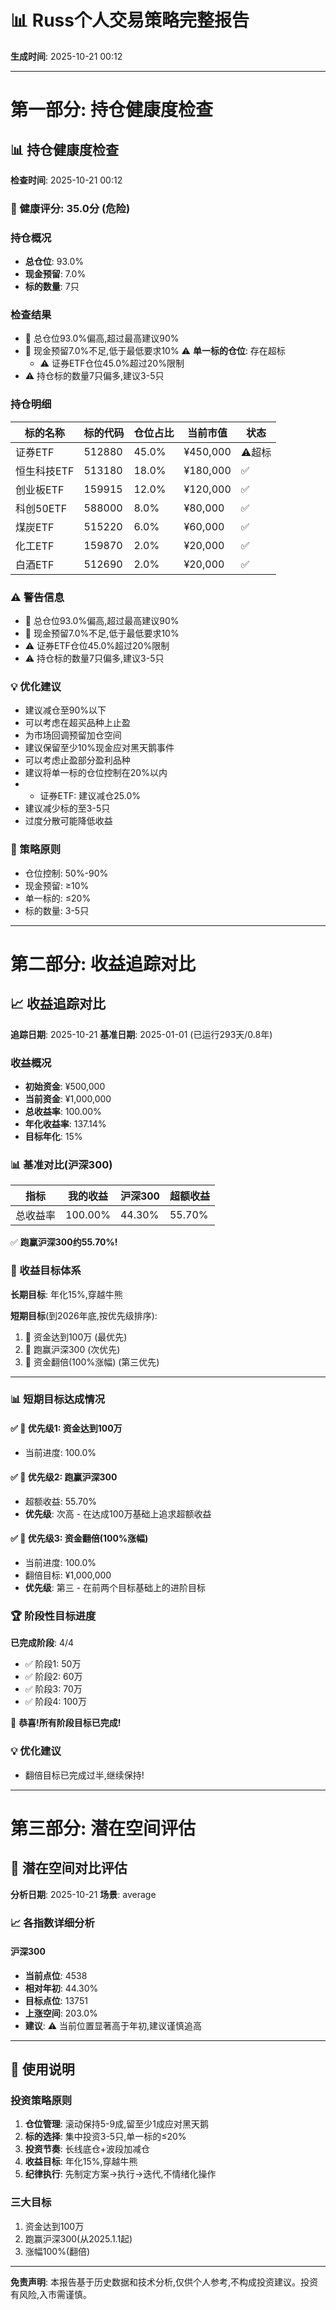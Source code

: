 # 📊 Russ个人交易策略完整报告

**生成时间**: 2025-10-21 00:12

---

# 第一部分: 持仓健康度检查

## 📊 持仓健康度检查

**检查时间**: 2025-10-21 00:12

### 🔴 健康评分: 35.0分 (危险)

### 持仓概况

- **总仓位**: 93.0%
- **现金预留**: 7.0%
- **标的数量**: 7只

### 检查结果

- 🚨 总仓位93.0%偏高,超过最高建议90%
- 🚨 现金预留7.0%不足,低于最低要求10%
⚠️ **单一标的仓位**: 存在超标
  - ⚠️ 证券ETF仓位45.0%超过20%限制
- ⚠️ 持仓标的数量7只偏多,建议3-5只

### 持仓明细

| 标的名称 | 标的代码 | 仓位占比 | 当前市值 | 状态 |
|---------|---------|---------|---------|------|
| 证券ETF | 512880 | 45.0% | ¥450,000 | ⚠️超标 |
| 恒生科技ETF | 513180 | 18.0% | ¥180,000 | ✅ |
| 创业板ETF | 159915 | 12.0% | ¥120,000 | ✅ |
| 科创50ETF | 588000 | 8.0% | ¥80,000 | ✅ |
| 煤炭ETF | 515220 | 6.0% | ¥60,000 | ✅ |
| 化工ETF | 159870 | 2.0% | ¥20,000 | ✅ |
| 白酒ETF | 512690 | 2.0% | ¥20,000 | ✅ |

### ⚠️ 警告信息

- 🚨 总仓位93.0%偏高,超过最高建议90%
- 🚨 现金预留7.0%不足,低于最低要求10%
- ⚠️ 证券ETF仓位45.0%超过20%限制
- ⚠️ 持仓标的数量7只偏多,建议3-5只

### 💡 优化建议

- 建议减仓至90%以下
- 可以考虑在超买品种上止盈
- 为市场回调预留加仓空间
- 建议保留至少10%现金应对黑天鹅事件
- 可以考虑止盈部分盈利品种
- 建议将单一标的仓位控制在20%以内
- - 证券ETF: 建议减仓25.0%
- 建议减少标的至3-5只
- 过度分散可能降低收益

### 📖 策略原则

- 仓位控制: 50%-90%
- 现金预留: ≥10%
- 单一标的: ≤20%
- 标的数量: 3-5只


---

# 第二部分: 收益追踪对比

## 📈 收益追踪对比

**追踪日期**: 2025-10-21
**基准日期**: 2025-01-01 (已运行293天/0.8年)

### 收益概况

- **初始资金**: ¥500,000
- **当前资金**: ¥1,000,000
- **总收益率**: 100.00%
- **年化收益率**: 137.14%
- **目标年化**: 15%

### 📊 基准对比(沪深300)

| 指标 | 我的收益 | 沪深300 | 超额收益 |
|------|---------|---------|---------|
| 总收益率 | 100.00% | 44.30% | 55.70% |

✅ **跑赢沪深300约55.70%!**

### 🎯 收益目标体系

**长期目标**: 年化15%,穿越牛熊

**短期目标**(到2026年底,按优先级排序):
1. 🥇 资金达到100万 (最优先)
2. 🥈 跑赢沪深300 (次优先)
3. 🥉 资金翻倍(100%涨幅) (第三优先)

---

### 📊 短期目标达成情况

#### ✅ 🥇 优先级1: 资金达到100万
- 当前进度: 100.0%

#### ✅ 🥈 优先级2: 跑赢沪深300
- 超额收益: 55.70%
- **优先级**: 次高 - 在达成100万基础上追求超额收益

#### ✅ 🥉 优先级3: 资金翻倍(100%涨幅)
- 当前进度: 100.0%
- 翻倍目标: ¥1,000,000
- **优先级**: 第三 - 在前两个目标基础上的进阶目标

### 🏆 阶段性目标进度

**已完成阶段**: 4/4

- ✅ 阶段1: 50万
- ✅ 阶段2: 60万
- ✅ 阶段3: 70万
- ✅ 阶段4: 100万

🎉 **恭喜!所有阶段目标已完成!**

### 💡 优化建议

- 翻倍目标已完成过半,继续保持!


---

# 第三部分: 潜在空间评估

## 🚀 潜在空间对比评估

**分析日期**: 2025-10-21
**场景**: average

### 📈 各指数详细分析

#### 沪深300

- **当前点位**: 4538
- **相对年初**: 44.30%
- **目标点位**: 13751
- **上涨空间**: 203.0%
- **建议**: ⚠️ 当前位置显著高于年初,建议谨慎追高


---

## 📖 使用说明

### 投资策略原则

1. **仓位管理**: 滚动保持5-9成,留至少1成应对黑天鹅
2. **标的选择**: 集中投资3-5只,单一标的≤20%
3. **投资节奏**: 长线底仓+波段加减仓
4. **收益目标**: 年化15%,穿越牛熊
5. **纪律执行**: 先制定方案→执行→迭代,不情绪化操作

### 三大目标

1. 资金达到100万
2. 跑赢沪深300(从2025.1.1起)
3. 涨幅100%(翻倍)

---

**免责声明**: 本报告基于历史数据和技术分析,仅供个人参考,不构成投资建议。投资有风险,入市需谨慎。
